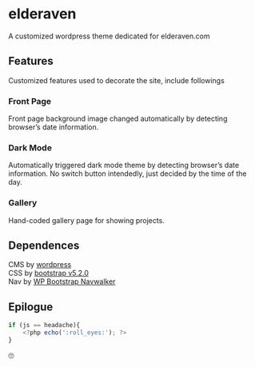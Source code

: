# elderaven

A customized wordpress theme dedicated for elderaven.com

## Features

Customized features used to decorate the site, include followings

### Front Page

Front page background image changed automatically by detecting browser’s date information.

### Dark Mode

Automatically triggered dark mode theme by detecting browser’s date information. No switch button intendedly, just decided by the time of the day.

### Gallery

Hand-coded gallery page for showing projects.

## Dependences

CMS by [wordpress](https://wordpress.org/) <br>
CSS by [bootstrap v5.2.0](https://getbootstrap.com/) <br>
Nav by [WP Bootstrap Navwalker](https://github.com/wp-bootstrap/wp-bootstrap-navwalker) <br>

## Epilogue

```javascript
if (js == headache){
    <?php echo(':roll_eyes:'); ?>
}
```

:roll_eyes:
